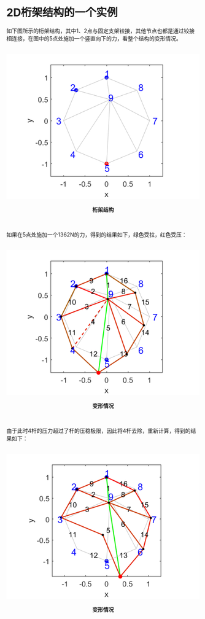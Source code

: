 # 2D桁架结构的一个实例
如下图所示的桁架结构，其中1、2点与固定支架铰接，其他节点也都是通过铰接相连接，在图中的5点处施加一个竖直向下的力，看整个结构的变形情况。

<br>
<div align ="center">
<img src = "Q.png" alt="桁架结构" title="桁架结构">
</div>
<p align = "center"><b>桁架结构</b></p>
<br>

如果在5点处施加一个1362N的力，得到的结果如下，绿色受拉，红色受压：

<br>
<div align ="center">
<img src = "Q1.png" alt="变形情况" title="变形情况">
</div>
<p align = "center"><b>变形情况</b></p>
<br>

由于此时4杆的压力超过了杆的压稳极限，因此将4杆去除，重新计算，得到的结果如下：

<br>
<div align ="center">
<img src = "Q2.png" alt="变形情况" title="变形情况">
</div>
<p align = "center"><b>变形情况</b></p>
<br>
